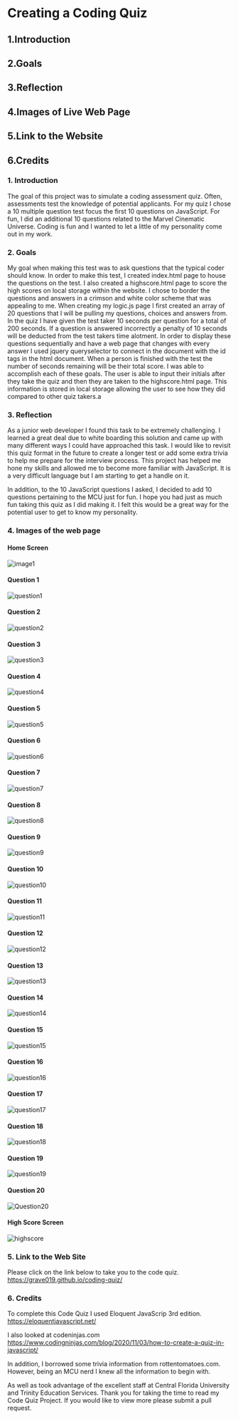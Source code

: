 # Creating a Coding Quiz

## 1.Introduction

## 2.Goals

## 3.Reflection

## 4.Images of Live Web Page

## 5.Link to the Website

## 6.Credits

### 1. Introduction

The goal of this project was to simulate a coding assessment quiz. Often, assessments test the knowledge of potential applicants. For my quiz I chose a 10 multiple question test focus the first 10 questions on JavaScript. For fun, I did an additional 10 questions related to the Marvel Cinematic Universe. Coding is fun and I wanted to let a little of my personality come out in my work.

### 2. Goals

My goal when making this test was to ask questions that the typical coder should know. In order to make this test, I created index.html page to house the questions on the test. I also created a highscore.html page to score the high scores on local storage within the website. I chose to border the questions and answers in a crimson and white color scheme that was appealing to me. When creating my logic.js page I first created an array of 20 questions that I will be pulling my questions, choices and answers from. In the quiz I have given the test taker 10 seconds per question for a total of 200 seconds. If a question is answered incorrectly a penalty of 10 seconds will be deducted from the test takers time alotment. In order to display these questions sequentially and have a web page that changes with every answer I used jquery queryselector to connect in the document with the id tags in the html document. When a person is finished with the test the number of seconds remaining will be their total score. I was able to accomplish each of these goals. The user is able to input their initials after they take the quiz and then they are taken to the highscore.html page. This information is stored in local storage allowing the user to see how they did compared to other quiz takers.a

### 3. Reflection

As a junior web developer I found this task to be extremely challenging. I learned a great deal due to white boarding this solution and came up with many different ways I could have approached this task. I would like to revisit this quiz format in the future to create a longer test or add some extra trivia to help me prepare for the interview process. This project has helped me hone my skills and allowed me to become more familiar with JavaScript. It is a very difficult language but I am starting to get a handle on it.

In addition, to the 10 JavaScript questions I asked, I decided to add 10 questions pertaining to the MCU just for fun. I hope you had just as much fun taking this quiz as I did making it. I felt this would be a great way for the potential user to get to know my personality.

### 4. Images of the web page

#### Home Screen

![image1](/assets/images/quizpage.png)

#### Question 1

![question1](/assets/images/2.png)

#### Question 2

![question2](/assets/images/3.png)

#### Question 3

![question3](/assets/images/4.png)

#### Question 4

![question4](/assets/images/5.png)

#### Question 5

![question5](/assets/images/6.png)

#### Question 6

![question6](/assets/images/7.png)

#### Question 7

![question7](/assets/images/8.png)

#### Question 8

![question8](/assets/images/9.png)

#### Question 9

![question9](/assets/images/10.png)

#### Question 10

![question10](/assets/images/11.png)

#### Question 11

![question11](/assets/images/12.png)

#### Question 12

![question12](assets/images/13.png)

#### Question 13

![question13](assets/images/14.png)

#### Question 14

![question14](assets/images/15.png)

#### Question 15

![question15](assets/images/16.png)

#### Question 16

![question16](assets/images/17.png)

#### Question 17

![question17](assets/images/18.png)

#### Question 18

![question18](assets/images/19.png)

#### Question 19

![question19](assets/images/20.png)

#### Question 20

![Question20](assets/images/21.png)

#### High Score Screen

![highscore](assets/images/22.png)

### 5. Link to the Web Site

Please click on the link below to take you to the code quiz.
https://grave019.github.io/coding-quiz/

### 6. Credits

To complete this Code Quiz I used Eloquent JavaScrip 3rd edition. 
https://eloquentjavascript.net/

I also looked at codeninjas.com
https://www.codingninjas.com/blog/2020/11/03/how-to-create-a-quiz-in-javascript/

In addition, I borrowed some trivia information from rottentomatoes.com. However, being an MCU nerd I knew all the information to begin with.

As well as took advantage of the excellent staff at Central Florida University and Trinity Education Services. Thank you for taking the time to read my Code Quiz Project. If you would like to view more please submit a pull request.
